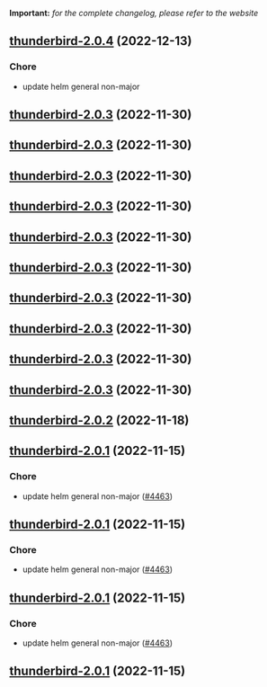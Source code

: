 **Important:**
*for the complete changelog, please refer to the website*




## [thunderbird-2.0.4](https://github.com/truecharts/charts/compare/thunderbird-2.0.3...thunderbird-2.0.4) (2022-12-13)

### Chore

- update helm general non-major
  
  


## [thunderbird-2.0.3](https://github.com/truecharts/charts/compare/thunderbird-2.0.2...thunderbird-2.0.3) (2022-11-30)




## [thunderbird-2.0.3](https://github.com/truecharts/charts/compare/thunderbird-2.0.2...thunderbird-2.0.3) (2022-11-30)




## [thunderbird-2.0.3](https://github.com/truecharts/charts/compare/thunderbird-2.0.2...thunderbird-2.0.3) (2022-11-30)




## [thunderbird-2.0.3](https://github.com/truecharts/charts/compare/thunderbird-2.0.2...thunderbird-2.0.3) (2022-11-30)




## [thunderbird-2.0.3](https://github.com/truecharts/charts/compare/thunderbird-2.0.2...thunderbird-2.0.3) (2022-11-30)




## [thunderbird-2.0.3](https://github.com/truecharts/charts/compare/thunderbird-2.0.2...thunderbird-2.0.3) (2022-11-30)




## [thunderbird-2.0.3](https://github.com/truecharts/charts/compare/thunderbird-2.0.2...thunderbird-2.0.3) (2022-11-30)




## [thunderbird-2.0.3](https://github.com/truecharts/charts/compare/thunderbird-2.0.2...thunderbird-2.0.3) (2022-11-30)




## [thunderbird-2.0.3](https://github.com/truecharts/charts/compare/thunderbird-2.0.2...thunderbird-2.0.3) (2022-11-30)




## [thunderbird-2.0.3](https://github.com/truecharts/charts/compare/thunderbird-2.0.2...thunderbird-2.0.3) (2022-11-30)




## [thunderbird-2.0.2](https://github.com/truecharts/charts/compare/thunderbird-2.0.1...thunderbird-2.0.2) (2022-11-18)




## [thunderbird-2.0.1](https://github.com/truecharts/charts/compare/thunderbird-2.0.0...thunderbird-2.0.1) (2022-11-15)

### Chore

- update helm general non-major ([#4463](https://github.com/truecharts/charts/issues/4463))
  
  


## [thunderbird-2.0.1](https://github.com/truecharts/charts/compare/thunderbird-2.0.0...thunderbird-2.0.1) (2022-11-15)

### Chore

- update helm general non-major ([#4463](https://github.com/truecharts/charts/issues/4463))
  
  


## [thunderbird-2.0.1](https://github.com/truecharts/charts/compare/thunderbird-2.0.0...thunderbird-2.0.1) (2022-11-15)

### Chore

- update helm general non-major ([#4463](https://github.com/truecharts/charts/issues/4463))
  
  


## [thunderbird-2.0.1](https://github.com/truecharts/charts/compare/thunderbird-2.0.0...thunderbird-2.0.1) (2022-11-15)


